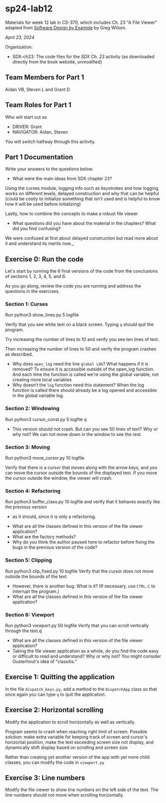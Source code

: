 # sp24-lab12
Materials for week 12 lab in CS-370, which includes Ch. 23 "A File Viewer" adapted from [Software Design by Example](https://third-bit.com/sdxpy/) by Greg Wilson.

_April 23, 2024_

Organization:
* SDX-ch23: The code files for the _SDX Ch. 23_ activity (as downloaded directly from the book website, unmodified) 

## Team Members for Part 1
Aidan VB, Steven L and Grant D

## Team Roles for Part 1
Who will start out as
* DRIVER: Grant
* NAVIGATOR: Aidan, Steven

You will switch halfway through this activity.

## Part 1 Documentation

Write your answers to the questions below.

* What were the main ideas from SDX chapter 23?

Using the curses module, logging info such as keystrokes and how logging works on different levels, delayed construction and why that can be helpful (could be costly to initialize something that isn't used and is helpful to know how it will be used before initializing)

Lastly, how to combine the concepts to make a robust file viewer


* What questions did you have about the material in the chapters? What did you find confusing?

We were confused at first about delayed construction but read more about it and understand its merits now._ 

## Exercise 0: Run the code

Let's start by running the 6 final versions of the code from 
the conclusions of sections 1, 2, 3, 4, 5, and 6.

As you go along, review the code you are running and address the questions 
in the exercises.

### Section 1: Curses
Run
    python3 show_lines.py 5 logfile

Verify that you see white text on a black screen. 
Typing `q` should quit the program.

Try increasing the number of lines to 10 and verify you see ten lines of text.

Then increasing the number of lines to 50 and verify the program crashes as described.

* Why does `open_log` need the line `global LOG`? What happens if it is removed?
To ensure it is accessible outside of the open_log function. And each time the function is called we're using the global variable, not creating more local variables
* Why doesn’t the `log` function need this statement?
When the log function is called there should already be a log opened and accessible in the global variable log.

### Section 2: Windowing
Run
    python3 cursor_const.py 5 logfile
    q

* This version should not crash. But can you see 50 lines of text? Why or why not?
We can not move down in the window to see the rest.

### Section 3: Moving
Run 
    python3 move_cursor.py 10 logfile

Verify that there is a cursor that moves along with the arrow keys, 
and you can move the cursor outside the bounds of the displayed text.
If you move the cursor outside the window, the viewer will crash.

### Section 4: Refactoring
Run 
    python3 buffer_class.py 10 logfile
and verify that it behaves exactly like the previous version 
- as it should, since it is only a refactoring. 

* What are all the classes defined in this version of the file viewer application?
* What are the factory methods?
* Why do you think the author paused here to refactor before fixing the 
bugs in the previous version of the code?

### Section 5: Clipping
Run
    python3 clip_fixed.py 10 logfile
Verify that the cursor does not move outside the bounds of the text.

* However, there is another bug. What is it? (If necessary, use `CTRL-C` to interrupt the program.)
* What are all the classes defined in this version of the file viewer application?

### Section 6: Viewport
Run
    python3 viewport.py 50 logfile
Verify that you can scroll vertically through the text.q
* What are all the classes defined in this version of the file viewer application?
* Taking the file viewer application as a whole, do you find the code easy or difficult to read and understand? Why or why not? You might consider Ousterhout's idea of "classitis."

## Exercise 1: Quitting the application

In the file `dispatch_keys.py`, add a method to the `DispatchApp` class so that once again you can type `q` to quit the application.

## Exercise 2: Horizontal scrolling

Modify the application to scroll horizontally as well as vertically.

Program seems to crash when reaching right limit of screen.
Possible solution: make extra variable for keeping track of screen and cursor's horizontal position,
make the text exceeding screen size not display, and dynamically shift display based on scrolling and screen size

Rather than creating yet another version of the app with 
yet more child classes, you can modify the code in `viewport.py`

## Exercise 3: Line numbers

Modify the file viewer to show line numbers on the left side of the text.
The line numbers should not move when scrolling horizontally.
